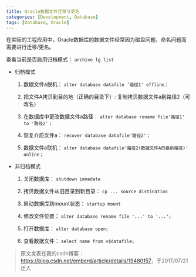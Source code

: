 ```yaml
---
title: Oracle数据文件迁移与更名
categories: [Development, Database]
tags: [Database, Oracle]
---
```



在实际的工程应用中，Oracle数据库的数据文件经常因为磁盘问题、命名问题而需要进行迁移/更名。

查看当前是否启用归档模式：
`archive lg list`

* 归档模式
  1. 数据文件a脱机：
`alter database datafile '路径1' offline；`

  2. 把文件A拷贝到目的地（正确的目录下）:
复制拷贝数据文件a到路径2（可改名）

  3. 在数据库中更改数据文件a路径：
`alter database rename file'路径1' to '路径2'；`

  4. 恢复介质文件a：
`recover database datafile'路径2'；`

  5. 数据文件a联机：
`alter database datafile'路径2(数据文件A的最新路径)' online；`

* 非归档模式
  1. 关闭数据库：
`shutdown immedate`

  2. 拷贝数据文件从旧目录到新目录：
`cp ... source distination`

  3. 启动数据库到mount状态：
`startup mount`

  4. 修改文件位置：
`alter database rename file '...' to '...';`

  5. 打开数据库：
`alter database open;`

  6. 查看数据文件：
`select name from v$datafile;`

> 原文发表在我的csdn博客：<https://blog.csdn.net/emberd/article/details/19480157>，于2017/07/21迁入